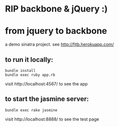 # RIP backbone & jQuery :)

from jquery to backbone
=======================

a demo sinatra project. see http://fjtb.herokuapp.com/


to run it locally:
------------------

    bundle install
    bundle exec ruby app.rb

  visit http://localhost:4567/ to see the app

to start the jasmine server:
----------------------------

    bundle exec rake jasmine

  visit http://localhost:8888/ to see the test page
